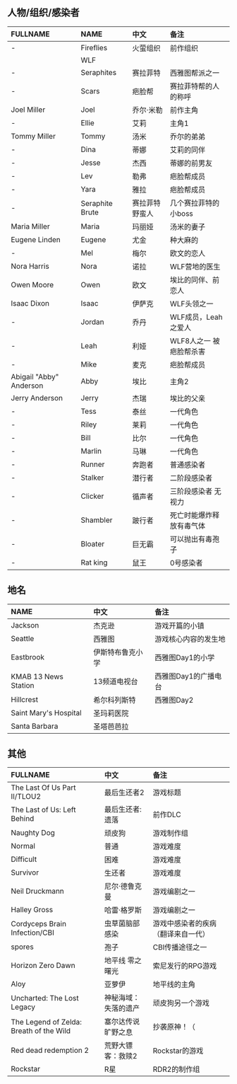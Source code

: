 ## 人物/组织/感染者
|FULLNAME|NAME|中文|备注|
|:----|:----|:----|:----|
|-|Fireflies|火萤组织|前作组织|
||WLF|||
|-|Seraphites|赛拉菲特|西雅图帮派之一|
|-|Scars|疤脸帮|赛拉菲特帮的人的称呼|
|Joel Miller|Joel|乔尔·米勒|前作主角|
|-|Ellie|艾莉|主角1|
|Tommy Miller|Tommy|汤米|乔尔的弟弟|
|-|Dina|蒂娜|艾莉的同伴|
|-|Jesse|杰西|蒂娜的前男友|
|-|Lev|勒弗|疤脸帮成员|
|-|Yara|雅拉|疤脸帮成员|
|-|Seraphite Brute|赛拉菲特野蛮人|几个赛拉菲特的小boss|
|Maria Miller|Maria|玛丽娅|汤米的妻子|
|Eugene Linden|Eugene|尤金|种大麻的|
|-|Mel|梅尔|欧文的恋人|
|Nora Harris|Nora|诺拉|WLF营地的医生|
|Owen Moore|Owen|欧文|埃比的同伴、前恋人|
|Isaac Dixon|Isaac|伊萨克|WLF头领之一|
|-|Jordan|乔丹|WLF成员，Leah之爱人|
|-|Leah|利娅|WLF8人之一 被疤脸帮杀害|
|-|Mike|麦克|疤脸帮成员|
|Abigail "Abby" Anderson|Abby|埃比|主角2|
|Jerry Anderson|Jerry|杰瑞|埃比的父亲|
|-|Tess|泰丝|一代角色|
|-|Riley|莱莉|一代角色|
|-|Bill|比尔|一代角色|
|-|Marlin|马琳|一代角色|
|-|Runner|奔跑者|普通感染者|
|-|Stalker|潜行者|二阶段感染者|
|-|Clicker|循声者|三阶段感染者 无视力|
|-|Shambler|跛行者|死亡时能爆炸释放有毒气体|
|-|Bloater|巨无霸|可以抛出有毒孢子|
|-|Rat king|鼠王|0号感染者|


## 地名
|NAME|中文|备注|
|:----|:----|:----|
|Jackson|杰克逊|游戏开篇的小镇|
|Seattle|西雅图|游戏核心内容的发生地|
|Eastbrook|伊斯特布鲁克小学|西雅图Day1的小学|
|KMAB 13 News Station|13频道电视台|西雅图Day1的广播电台|
|Hillcrest|希尔科列斯特|西雅图Day2|
|Saint Mary's Hospital|圣玛莉医院|
|Santa Barbara|圣塔芭芭拉||

## 其他
|FULLNAME|中文|备注|
|:----|:----|:----|
|The Last Of Us Part II/TLOU2|最后生还者2|游戏标题|
|The Last of Us: Left Behind|最后生还者:遗落|前作DLC|
|Naughty Dog|顽皮狗|游戏制作组|
|Normal|普通|游戏难度|
|Difficult|困难|游戏难度|
|Survivor|生还者|游戏难度|
|Neil Druckmann|尼尔·德鲁克曼|游戏编剧之一|
|Halley Gross|哈雷·格罗斯|游戏编剧之一|
|Cordyceps Brain Infection/CBI|虫草菌脑部感染|游戏中感染者的疾病（翻译来自一代）|
|spores|孢子|CBI传播途径之一|
|Horizon Zero Dawn|地平线 零之曙光|索尼发行的RPG游戏|
|Aloy|亚萝伊|地平线的主角|
|Uncharted: The Lost Legacy|神秘海域：失落的遗产|顽皮狗另一个游戏|
|The Legend of Zelda: Breath of the Wild|塞尔达传说 旷野之息|抄袭原神！（|
|Red dead redemption 2|荒野大镖客：救赎2|Rockstar的游戏|
|Rockstar|R星|RDR2的制作组|